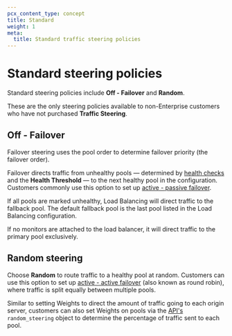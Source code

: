 ```yaml
---
pcx_content_type: concept
title: Standard
weight: 1
meta:
  title: Standard traffic steering policies
---
```


# Standard steering policies

Standard steering policies include **Off - Failover** and **Random**.

These are the only steering policies available to non-Enterprise customers who have not purchased **Traffic Steering**.

## Off - Failover

Failover steering uses the pool order to determine failover priority (the failover order).

Failover directs traffic from unhealthy pools — determined by [health checks](/load-balancing/understand-basics/monitors/) and the **Health Threshold** — to the next healthy pool in the configuration. Customers commonly use this option to set up [active - passive failover](/load-balancing/reference/common-configurations/#active---passive-failover).

If all pools are marked unhealthy, Load Balancing will direct traffic to the fallback pool. The default fallback pool is the last pool listed in the Load Balancing configuration.

If no monitors are attached to the load balancer, it will direct traffic to the primary pool exclusively.

## Random steering

Choose **Random** to route traffic to a healthy pool at random. Customers can use this option to set up [active - active failover](/load-balancing/reference/common-configurations/#active---active-failover) (also known as round robin), where traffic is split equally between multiple pools.

Similar to setting Weights to direct the amount of traffic going to each origin server, customers can also set Weights on pools via the [API's](/api/operations/load-balancers-create-load-balancer) `random_steering` object to determine the percentage of traffic sent to each pool.
